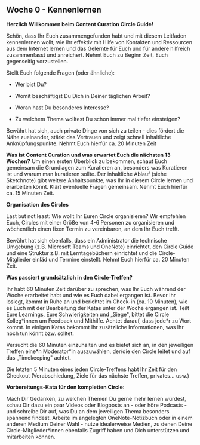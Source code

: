 ## Woche 0 - Kennenlernen

**Herzlich Willkommen beim Content Curation Circle Guide!**

Schön, dass Ihr Euch zusammengefunden habt und mit diesem Leitfaden kennenlernen wollt, wie ihr effektiv mit Hilfe von Kontakten und Ressourcen aus dem Internet lernen und das Gelernte für Euch und für andere hilfreich zusammenfasst und anreichert. Nehmt Euch zu Beginn Zeit, Euch gegenseitig vorzustellen.

Stellt Euch folgende Fragen (oder ähnliche):

-   Wer bist Du?

-   Womit beschäftigst Du Dich in Deiner täglichen Arbeit?

-   Woran hast Du besonderes Interesse?

-   Zu welchem Thema wolltest Du schon immer mal tiefer einsteigen?

Bewährt hat sich, auch private Dinge von sich zu teilen - dies fördert die Nähe zueinander, stärkt das Vertrauen und zeigt schnell inhaltliche
Anknüpfungspunkte.
Nehmt Euch hierfür ca. 20 Minuten Zeit

**Was ist Content Curation und was erwartet Euch die nächsten 13 Wochen?**
Um einen ersten Überblick zu bekommen, schaut Euch gemeinsam die Grundlagen zum Kuratieren an, besonders was Kuratieren ist und warum man kuratieren sollte. Der inhaltliche Ablauf (siehe Sketchnote) gibt weitere Anhaltspunkte, was Ihr in diesem Circle lernen und erarbeiten könnt. Klärt eventuelle Fragen gemeinsam.
Nehmt Euch hierfür ca. 15 Minuten Zeit.

**Organisation des Circles**

Last but not least: Wie wollt Ihr Euren Circle organisieren? Wir empfehlen Euch, Circles mit einer Größe von 4-6 Personen zu organisieren und wöchentlich einen fixen Termin zu vereinbaren, an dem Ihr Euch trefft.

Bewährt hat sich ebenfalls, dass ein Administrator die technische Umgebung (z.B. Microsoft Teams und OneNote) einrichtet, den Circle Guide und eine Struktur z.B. mit Lerntagebüchern einrichtet und die Circle-Mitglieder einläd und Termine einstellt.
Nehmt Euch hierfür ca. 20 Minuten Zeit.

**Was passiert grundsätzlich in den Circle-Treffen?**

Ihr habt 60 Minuten Zeit darüber zu sprechen, was Ihr Euch während der Woche erarbeitet habt und wie es Euch dabei ergangen ist. Bevor Ihr
loslegt, kommt in Ruhe an und berichtet im Check-in (ca. 10 Minuten), wie es Euch mit der Bearbeitung der Katas unter der Woche ergangen ist. Teilt Eure Learnings, Eure Schwierigkeiten und „Siege", bittet die Circle Kolleg\*innen um Feedback und Mithilfe. Achtet darauf, dass jede\*r zu Wort kommt. In einigen Katas bekommt Ihr zusätzliche Informationen, was Ihr noch tun könnt bzw. solltet.

Versucht die 60 Minuten einzuhalten und es bietet sich an, in den jeweiligen Treffen eine\*n Moderator\*in auszuwählen, der/die den Circle leitet und auf das „Timekeeping" achtet.

Die letzten 5 Minuten eines jeden Circle-Treffens habt Ihr Zeit für den Checkout (Verabschiedung, Ziele für das nächste Treffen, privates... usw.)

**Vorbereitungs-Kata für den kompletten Circle**:

Mach Dir Gedanken, zu welchen Themen Du gerne mehr lernen würdest, schau Dir dazu ein paar Videos oder Blogposts an - oder höre Podcasts - und schreibe Dir auf, was Du an dem jeweiligen Thema besonders spannend findest. Arbeite im angelegten OneNote-Notizbuch oder in einem anderen Medium Deiner Wahl - nutze idealerweise Medien, zu denen Deine Circle-Mitglieder\*innen ebenfalls Zugriff haben und Dich unterstützen und mitarbeiten können.
